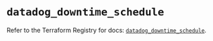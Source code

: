 # `datadog_downtime_schedule`

Refer to the Terraform Registry for docs: [`datadog_downtime_schedule`](https://registry.terraform.io/providers/datadog/datadog/3.37.0/docs/resources/downtime_schedule).
